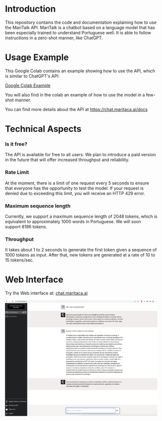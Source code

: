 # Introduction
This repository contains the code and documentation explaining how to use the MariTalk API.
MariTalk is a chatbot based on a language model that has been especially trained to understand Portuguese well.
It is able to follow instructions in a zero-shot manner, like ChatGPT. 

# Usage Example
This Google Colab contains an example showing how to use the API, which is similar to ChatGPT's API:

[Google Colab Example](https://colab.research.google.com/drive/13tieiQdQqYDQGHI8aLtlqoBWMpJ2elyo?usp=sharing)

You will also find in the colab an example of how to use the model in a few-shot manner.

You can find more details about the API at https://chat.maritaca.ai/docs

# Technical Aspects

### Is it free?
The API is available for free to all users. We plan to introduce a paid version in the future that will offer increased throughput and reliability. 

### Rate Limit
At the moment, there is a limit of one request every 5 seconds to ensure that everyone has the opportunity to test the model. If your request is denied due to exceeding this limit, you will receive an HTTP 429 error.

### Maximum sequence length 
Currently, we support a maximum sequence length of 2048 tokens, which is equivalent to approximately 1000 words in Portuguese. We will soon support 8196 tokens.

### Throughput
It takes about 1 to 2 seconds to generate the first token given a sequence of 1000 tokens as input.
After that, new tokens are generated at a rate of 10 to 15 tokens/sec.

# Web Interface
Try the Web interface at:
[chat.maritaca.ai](chat.maritaca.ai)

<img src="imgs/web_interface.png" width="600">

